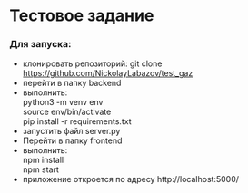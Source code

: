 
# Тестовое задание

### Для запуска: 
* клонировать репозиторий: git clone https://github.com/NickolayLabazov/test_gaz 
* перейти в папку backend
* выполнить:  
  python3 -m venv env  
  source env/bin/activate  
  pip install -r requirements.txt
* запустить файл server.py  
* Перейти в папку frontend
* выполнить:  
  npm install  
  npm start  
* приложение откроется по адресу http://localhost:5000/


